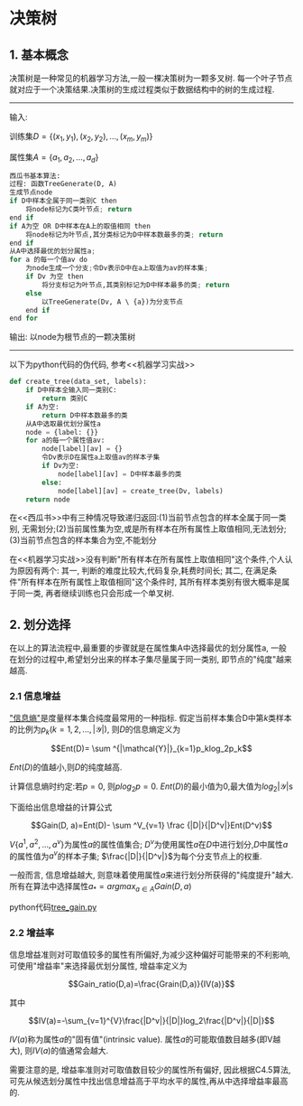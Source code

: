 # 决策树

## 1. 基本概念

决策树是一种常见的机器学习方法,一般一棵决策树为一颗多叉树.
每一个叶子节点就对应于一个决策结果.决策树的生成过程类似于数据结构中的树的生成过程.
________________________________________
输入:

训练集$D=\{(x_1,y_1),(x_2,y_2),...,(x_m,y_m)\}$

属性集$A=\{a_1,a_2,...,a_d\}$

```python
西瓜书基本算法:
过程: 函数TreeGenerate(D, A)
生成节点node
if D中样本全属于同一类别C then
    将node标记为C类叶节点; return
end if
if A为空 OR D中样本在A上的取值相同 then
    将node标记为叶节点,其分类标记为D中样本数最多的类; return
end if
从A中选择最优的划分属性a;
for a 的每一个值av do
    为node生成一个分支;令Dv表示D中在a上取值为av的样本集;
    if Dv 为空 then
        将分支标记为叶节点,其类别标记为D中样本最多的类; return
    else
        以TreeGenerate(Dv, A \ {a})为分支节点
    end if
end for
```

输出: 以node为根节点的一颗决策树
________________________________________

以下为python代码的伪代码, 参考<<机器学习实战>>

```python
def create_tree(data_set, labels):
    if D中样本全输入同一类别C:
        return 类别C
    if A为空:
        return D中样本数最多的类
    从A中选取最优划分属性a
    node = {label: {}}
    for a的每一个属性值av:
        node[label][av] = {}
        令Dv表示D在属性a上取值av的样本子集
        if Dv为空:
            node[label][av] = D中样本最多的类
        else:
            node[label][av] = create_tree(Dv, labels)
    return node
```

在<<西瓜书>>中有三种情况导致递归返回:(1)当前节点包含的样本全属于同一类别, 无需划分;(2)当前属性集为空,或是所有样本在所有属性上取值相同,无法划分;(3)当前节点包含的样本集合为空,不能划分

在<<机器学习实战>>没有判断"所有样本在所有属性上取值相同"这个条件,个人认为原因有两个: 其一, 判断的难度比较大,代码复杂,耗费时间长; 其二, 在满足条件"所有样本在所有属性上取值相同"这个条件时, 其所有样本类别有很大概率是属于同一类, 再者继续训练也只会形成一个单叉树.

## 2. 划分选择

在以上的算法流程中,最重要的步骤就是在属性集A中选择最优的划分属性a, 一般在划分的过程中,希望划分出来的样本子集尽量属于同一类别, 即节点的"纯度"越来越高.

### 2.1 信息增益

["信息熵"](https://zh.wikipedia.org/wiki/%E7%86%B5_(%E4%BF%A1%E6%81%AF%E8%AE%BA))是度量样本集合纯度最常用的一种指标. 假定当前样本集合D中第$k$类样本的比例为$p_k(k=1,2,...,|\mathcal{Y}|)$, 则$D$的信息熵定义为

$$Ent(D)= \sum ^{|\mathcal{Y}|}_{k=1}p_klog_2p_k$$

$Ent(D)$的值越小,则$D$的纯度越高.

计算信息熵时约定:若$p=0$, 则$plog_2p=0$. $Ent(D)$的最小值为0,最大值为$log_2|\mathcal{Y}|$s

下面给出信息增益的计算公式

$$Gain(D, a)=Ent(D)- \sum ^V_{v=1} \frac {|D|}{|D^v|}Ent(D^v)$$

$V\{{a^1,a^2,...,a^v}\}$为属性$a$的属性值集合; $D^v$为使用属性$a$在$D$中进行划分,$D$中属性$a$的属性值为$a^v$的样本子集;  $\frac{|D|}{|D^v|}$为每个分支节点上的权重.

一般而言, 信息增益越大, 则意味着使用属性$a$来进行划分所获得的"纯度提升"越大. 所有在算法中选择属性$a_*={arg max}_{a \in A}Gain(D, a)$

python代码[tree_gain.py](https://github.com/mejhwu/machine_learning/blob/master/decision_tree/tree_gain.py)

### 2.2 增益率

信息增益准则对可取值较多的属性有所偏好,为减少这种偏好可能带来的不利影响,可使用"增益率"来选择最优划分属性, 增益率定义为

$$Gain_ratio(D,a)=\frac{Grain(D,a)}{IV(a)}$$

其中

$$IV(a)=-\sum_{v=1}^{V}\frac{|D^v|}{|D|}log_2\frac{|D^v|}{|D|}$$

$IV(a)$称为属性$a$的"固有值"(intrinsic value). 属性$a$的可能取值数目越多(即V越大), 则$IV(a)$的值通常会越大.

需要注意的是, 增益率准则对可取值数目较少的属性所有偏好, 因此根据C4.5算法, 可先从候选划分属性中找出信息增益高于平均水平的属性,再从中选择增益率最高的.
